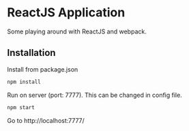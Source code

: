 # ReactJS Application
Some playing around with ReactJS and webpack.

## Installation
Install from package.json

```sh
npm install
```
Run on server (port: 7777). This can be changed in config file.
```sh
npm start
```
Go to http://localhost:7777/
